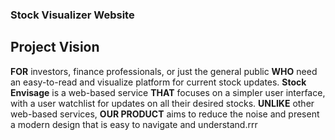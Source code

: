 ### Stock Visualizer Website 

## Project Vision

**FOR** investors, finance professionals, or just the general public **WHO** need an easy-to-read and visualize platform for current stock updates. **Stock Envisage** is a web-based service **THAT** focuses on a simpler user interface, with a user watchlist for updates on all their desired stocks. **UNLIKE** other web-based services, **OUR PRODUCT** aims to reduce the noise and present a modern design that is easy to navigate and understand.rrr





